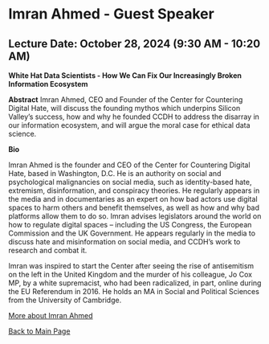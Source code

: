 # Imran Ahmed - Guest Speaker

## Lecture Date: October 28, 2024 (9:30 AM - 10:20 AM)

**White Hat Data Scientists - How We Can Fix Our Increasingly Broken Information Ecosystem**

**Abstract**
Imran Ahmed, CEO and Founder of the Center for Countering Digital Hate, will discuss the founding mythos which underpins Silicon Valley’s success, how and why he founded CCDH to address the disarray in our information ecosystem, and will argue the moral case for ethical data science. 

 
**Bio**

Imran Ahmed is the founder and CEO of the Center for Countering Digital Hate, based in Washington, D.C. He is an authority on social and psychological malignancies on social media, such as identity-based hate, extremism, disinformation, and conspiracy theories. He regularly appears in the media and in documentaries as an expert on how bad actors use digital spaces to harm others and benefit themselves, as well as how and why bad platforms allow them to do so. Imran advises legislators around the world on how to regulate digital spaces – including the US Congress, the European Commission and the UK Government. He appears regularly in the media to discuss hate and misinformation on social media, and CCDH’s work to research and combat it. 
 
Imran was inspired to start the Center after seeing the rise of antisemitism on the left in the United Kingdom and the murder of his colleague, Jo Cox MP, by a white supremacist, who had been radicalized, in part, online during the EU Referendum in 2016. He holds an MA in Social and Political Sciences from the University of Cambridge. 
 

[More about Imran Ahmed](https://counterhate.com/about/)

[Back to Main Page](README.md)
